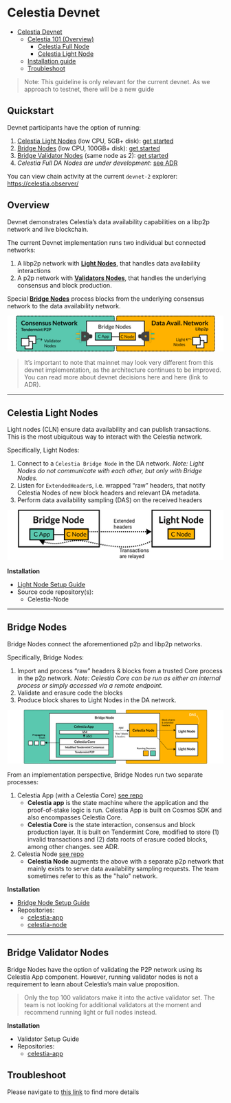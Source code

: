 # Celestia Devnet
- [Celestia Devnet](#celestia-devnet)
  - [Celestia 101 (Overview)](#celestia-101-overview)
    - [Celestia Full Node](#celestia-full-node)
    - [Celestia Light Node](#celestia-light-node)
  - [Installation guide](#installation-guide)
  - [Troubleshoot](#troubleshoot)

> Note: This guideline is only relevant for the current devnet. As we approach to testnet, there will be a new guide

## Quickstart

Devnet participants have the option of running:

1. [Celestia Light Nodes](#celestia-light-nodes) (low CPU, 5GB+ disk): [get started](celestia-light-node.md)
2. [Bridge Nodes](#bridge-nodes) (low CPU, 100GB+ disk): [get started](celestia-bridge-node.md)
3. [Bridge Validator Nodes](#bridge-validator-nodes) (same node as 2): [get started](celestia-bridge-node.md#running-a-validating-bridge-node)
4. _Celestia Full DA Nodes are under development_: [see ADR](https://github.com/celestiaorg/celestia-node/blob/main/docs/adr/adr-003-march2022-testnet.md#full-node)

You can view chain activity at the current `devnet-2` explorer: https://celestia.observer/
## Overview

Devnet demonstrates Celestia’s data availability capabilities on a libp2p network and live blockchain. 

The current Devnet implementation runs two individual but connected networks:

1. A libp2p network with [**Light Nodes**](#celestia-light-nodes), that handles data availability interactions
2. A p2p network with [**Validators Nodes**](#bridge-validator-nodes), that handles the underlying consensus and block production. 

Special [**Bridge Nodes**](#bridge-nodes) process blocks from the underlying consensus network to the data availability network.

![Network Overview](diagrams/NetworkOverview.png)

> It’s important to note that mainnet may look very different from this devnet implementation, as the architecture continues to be improved. You can read more about devnet decisions here and here (link to ADR). 

---

## Celestia Light Nodes

Light nodes (CLN) ensure data availability and can publish transactions. This is the most ubiquitous way to interact with the Celestia network.

Specifically, Light Nodes: 

1. Connect to a `Celestia Bridge Node` in the DA network. *Note: Light Nodes do not communicate with each other, but only with Bridge Nodes.*
2. Listen for `ExtendedHeader`s, i.e. wrapped “raw” headers, that notify Celestia Nodes of new block headers and relevant DA metadata.
3. Perform data availability sampling (DAS) on the received headers

![Light Nodes](diagrams/LightNodes.png)

**Installation**
- [Light Node Setup Guide](/celestia-light-node.md)
- Source code repository(s):
    - Celestia-Node

---

## Bridge Nodes

Bridge Nodes connect the aforementioned p2p and libp2p networks.

Specifically, Bridge Nodes: 

1. Import and process “raw” headers & blocks from a trusted Core process in the p2p network. *Note: Celestia Core can be run as either an internal process or simply accessed via a remote endpoint.* 
2. Validate and erasure code the blocks
3. Produce block shares to Light Nodes in the DA network.

![Bridge Nodes](diagrams/BridgeNodes.png)

From an implementation perspective, Bridge Nodes run two separate processes: 

1. Celestia App (with a Celestia Core) [see repo](https://github.com/celestiaorg/celestia-app)
    - **Celestia app** is the state machine where the application and the proof-of-stake logic is run. Celestia App is built on Cosmos SDK and also encompasses Celestia Core.
    - **Celestia Core** is the state interaction, consensus and block production layer. It is built on Tendermint Core, modified to store (1) invalid transactions and (2) data roots of erasure coded blocks, among other changes. see ADR.
2. Celestia Node [see repo](https://github.com/celestiaorg/celestia-node)
    - **Celestia Node** augments the above with a separate p2p network that mainly exists to serve data availability sampling requests. The team sometimes refer to this as the "halo" network.

**Installation**
- [Bridge Node Setup Guide](/celestia-bridge-node.md)
- Repositories:
    - [celestia-app](https://github.com/celestiaorg/celestia-app)
    - [celestia-node](https://github.com/celestiaorg/celestia-node)

---

## Bridge Validator Nodes

Bridge Nodes have the option of validating the P2P network using its Celestia App component. However, running validator nodes is not a requirement to learn about Celestia’s main value proposition.

> Only the top 100 validators make it into the active validator set. The team is not looking for additional validators at the moment and recommend running light or full nodes instead.

**Installation**

- Validator Setup Guide
- Repositories:
    - [celestia-app](https://github.com/celestiaorg/celestia-app)

## Troubleshoot
Please navigate to [this link](./troubleshoot.md) to find more details



